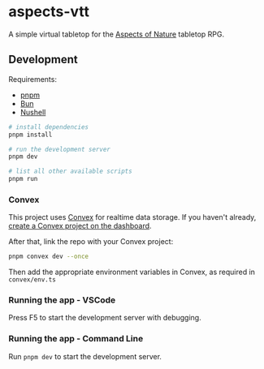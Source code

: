 # aspects-vtt

A simple virtual tabletop for the [Aspects of Nature](https://itsmapleleaf.notion.site/Aspects-of-Nature-5b4407e7a0b34a64ae6d32ca7663e7f2?pvs=4) tabletop RPG.

## Development

Requirements:

- [pnpm](https://pnpm.io/)
- [Bun](https://bun.sh/)
- [Nushell](https://nushell.sh/)

```sh
# install dependencies
pnpm install

# run the development server
pnpm dev

# list all other available scripts
pnpm run
```

### Convex

This project uses [Convex](https://convex.dev) for realtime data storage. If you haven't already, [create a Convex project on the dashboard](https://dashboard.convex.dev/).

After that, link the repo with your Convex project:

```sh
pnpm convex dev --once
```

Then add the appropriate environment variables in Convex, as required in `convex/env.ts`

### Running the app - VSCode

Press F5 to start the development server with debugging.

### Running the app - Command Line

Run `pnpm dev` to start the development server.
